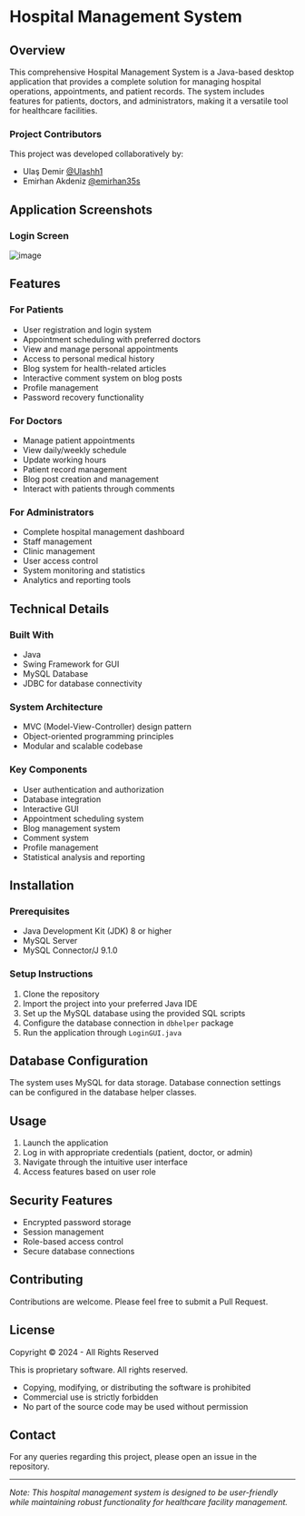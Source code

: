 # Hospital Management System

## Overview
This comprehensive Hospital Management System is a Java-based desktop application that provides a complete solution for managing hospital operations, appointments, and patient records. The system includes features for patients, doctors, and administrators, making it a versatile tool for healthcare facilities.

### Project Contributors
This project was developed collaboratively by:
- Ulaş Demir [@Ulashh1](https://github.com/Ulashh1)
- Emirhan Akdeniz [@emirhan35s](https://github.com/emirhan35s)

## Application Screenshots

### Login Screen
![image](https://github.com/user-attachments/assets/d7febef4-abfd-4b90-8fc6-3556749910c9)



## Features

### For Patients
- User registration and login system
- Appointment scheduling with preferred doctors
- View and manage personal appointments
- Access to personal medical history
- Blog system for health-related articles
- Interactive comment system on blog posts
- Profile management
- Password recovery functionality


### For Doctors
- Manage patient appointments
- View daily/weekly schedule
- Update working hours
- Patient record management
- Blog post creation and management
- Interact with patients through comments


### For Administrators
- Complete hospital management dashboard
- Staff management
- Clinic management
- User access control
- System monitoring and statistics
- Analytics and reporting tools


## Technical Details

### Built With
- Java
- Swing Framework for GUI
- MySQL Database
- JDBC for database connectivity

### System Architecture
- MVC (Model-View-Controller) design pattern
- Object-oriented programming principles
- Modular and scalable codebase

### Key Components
- User authentication and authorization
- Database integration
- Interactive GUI
- Appointment scheduling system
- Blog management system
- Comment system
- Profile management
- Statistical analysis and reporting

## Installation

### Prerequisites
- Java Development Kit (JDK) 8 or higher
- MySQL Server
- MySQL Connector/J 9.1.0

### Setup Instructions
1. Clone the repository
2. Import the project into your preferred Java IDE
3. Set up the MySQL database using the provided SQL scripts
4. Configure the database connection in `dbhelper` package
5. Run the application through `LoginGUI.java`

## Database Configuration
The system uses MySQL for data storage. Database connection settings can be configured in the database helper classes.

## Usage
1. Launch the application
2. Log in with appropriate credentials (patient, doctor, or admin)
3. Navigate through the intuitive user interface
4. Access features based on user role

## Security Features
- Encrypted password storage
- Session management
- Role-based access control
- Secure database connections

## Contributing
Contributions are welcome. Please feel free to submit a Pull Request.

## License
Copyright © 2024 - All Rights Reserved

This is proprietary software. All rights reserved.
- Copying, modifying, or distributing the software is prohibited
- Commercial use is strictly forbidden
- No part of the source code may be used without permission

## Contact
For any queries regarding this project, please open an issue in the repository.

---
*Note: This hospital management system is designed to be user-friendly while maintaining robust functionality for healthcare facility management.* 
